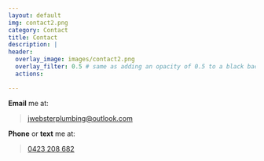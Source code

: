 ```yaml
---
layout: default
img: contact2.png
category: Contact
title: Contact
description: |
header:
  overlay_image: images/contact2.png
  overlay_filter: 0.5 # same as adding an opacity of 0.5 to a black background
  actions:

---
```

**Email** me at:
> <jwebsterplumbing@outlook.com>

**Phone** or **text** me at:
> [0423 208 682](tel:0423208682)

